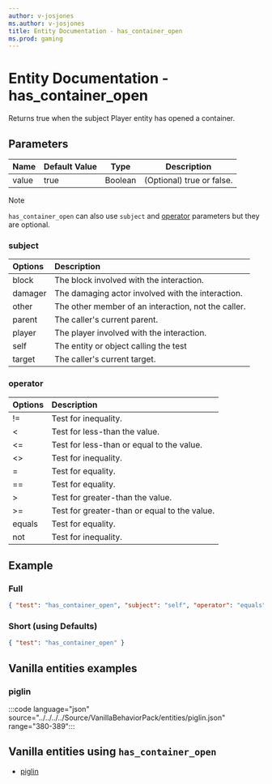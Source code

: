 ```yaml
---
author: v-josjones
ms.author: v-josjones
title: Entity Documentation - has_container_open
ms.prod: gaming
---
```


# Entity Documentation - has_container_open

Returns true when the subject Player entity has opened a container.

## Parameters

|Name |Default Value  |Type  |Description  |
|---------|---------|---------|---------|
|value |true |Boolean |  (Optional) true or false. |

> [!NOTE]
> `has_container_open` can also use `subject` and [operator](../Definitions/NestedTables/operator.md) parameters but they are optional.

### subject

| Options| Description |
|:-----------|:-----------|
| block| The block involved with the interaction. |
| damager| The damaging actor involved with the interaction. |
| other| The other member of an interaction, not the caller. |
| parent| The caller's current parent. |
| player| The player involved with the interaction. |
| self| The entity or object calling the test |
| target| The caller's current target. |

### operator

| Options| Description |
|:-----------|:-----------|
| !=| Test for inequality. |
| <| Test for less-than the value. |
| <=| Test for less-than or equal to the value. |
| <>| Test for inequality. |
| =| Test for equality. |
| ==| Test for equality. |
| >| Test for greater-than the value. |
| >=| Test for greater-than or equal to the value. |
| equals| Test for equality. |
| not| Test for inequality. |

## Example

### Full

```json
{ "test": "has_container_open", "subject": "self", "operator": "equals", "value": true }
```

### Short (using Defaults)

```json
{ "test": "has_container_open" }
```

## Vanilla entities examples

### piglin

:::code language="json" source="../../../../Source/VanillaBehaviorPack/entities/piglin.json" range="380-389":::

## Vanilla entities using `has_container_open`

- [piglin](../../../../Source/VanillaBehaviorPack_Snippets/entities/piglin.md)
